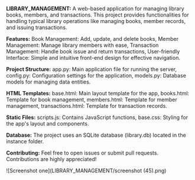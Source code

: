 **LIBRARY_MANAGEMENT:**
A web-based application for managing library books, members, and transactions.
This project provides functionalities for handling typical library operations like managing books, member records, and issuing transactions.

**Features:**
Book Management: Add, update, and delete books,
Member Management: Manage library members with ease,
Transaction Management: Handle book issue and return transactions,
User-friendly Interface: Simple and intuitive front-end design for effective navigation.

**Project Structure:**
app.py: Main application file for running the server,
config.py: Configuration settings for the application,
models.py: Database models for managing data entities.

**HTML Templates:**
base.html: Main layout template for the app,
books.html: Template for book management,
members.html: Template for member management,
transactions.html: Template for transaction records.

**Static Files:**
scripts.js: Contains JavaScript functions,
base.css: Styling for the app's layout and components.

**Database:**
The project uses an SQLite database (library.db) located in the instance folder.

**Contributing:**
Feel free to open issues or submit pull requests. Contributions are highly appreciated!

![Screenshot one](LIBRARY_MANAGEMENT/screenshot (45).png)
